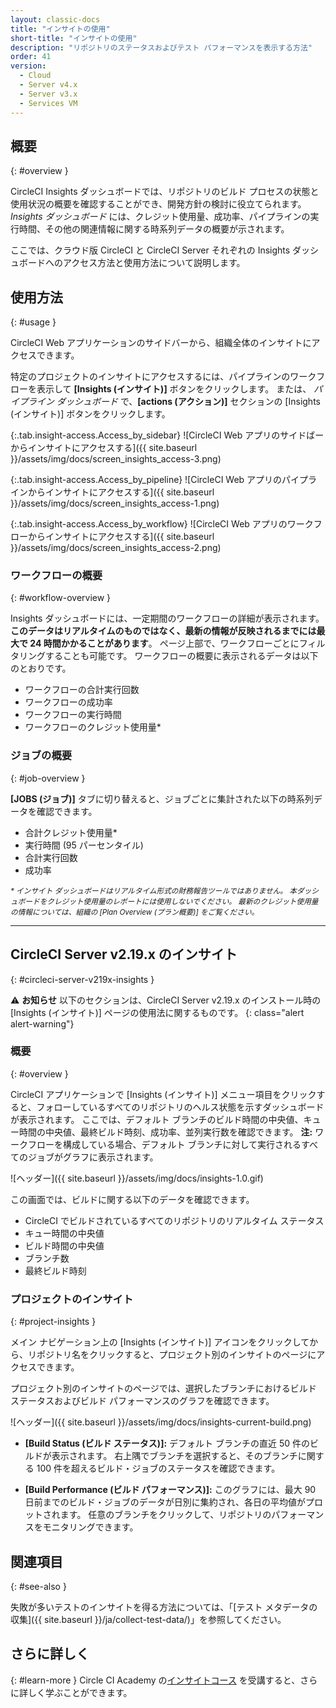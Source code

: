 ```yaml
---
layout: classic-docs
title: "インサイトの使用"
short-title: "インサイトの使用"
description: "リポジトリのステータスおよびテスト パフォーマンスを表示する方法"
order: 41
version:
  - Cloud
  - Server v4.x
  - Server v3.x
  - Services VM
---
```


## 概要
{: #overview }


CircleCI Insights ダッシュボードでは、リポジトリのビルド プロセスの状態と使用状況の概要を確認することができ、開発方針の検討に役立てられます。 _Insights ダッシュボード_ には、クレジット使用量、成功率、パイプラインの実行時間、その他の関連情報に関する時系列データの概要が示されます。

ここでは、クラウド版 CircleCI と CircleCI Server それぞれの Insights ダッシュボードへのアクセス方法と使用方法について説明します。

## 使用方法
{: #usage }

CircleCI Web アプリケーションのサイドバーから、組織全体のインサイトにアクセスできます。

特定のプロジェクトのインサイトにアクセスするには、パイプラインのワークフローを表示して **[Insights (インサイト)]** ボタンをクリックします。 または、 _パイプライン ダッシュボード_ で、**[actions (アクション)]** セクションの [Insights (インサイト)] ボタンをクリックします。

{:.tab.insight-access.Access_by_sidebar}
![CircleCI Web アプリのサイドばーからインサイトにアクセスする]({{ site.baseurl }}/assets/img/docs/screen_insights_access-3.png)

{:.tab.insight-access.Access_by_pipeline}
![CircleCI Web アプリのパイプラインからインサイトにアクセスする]({{ site.baseurl }}/assets/img/docs/screen_insights_access-1.png)

{:.tab.insight-access.Access_by_workflow}
![CircleCI Web アプリのワークフローからインサイトにアクセスする]({{ site.baseurl }}/assets/img/docs/screen_insights_access-2.png)


### ワークフローの概要
{: #workflow-overview }

Insights ダッシュボードには、一定期間のワークフローの詳細が表示されます。 **このデータはリアルタイムのものではなく、最新の情報が反映されるまでには最大で 24 時間かかることがあります**。 ページ上部で、ワークフローごとにフィルタリングすることも可能です。 ワークフローの概要に表示されるデータは以下のとおりです。

- ワークフローの合計実行回数
- ワークフローの成功率
- ワークフローの実行時間
- ワークフローのクレジット使用量*

### ジョブの概要
{: #job-overview }

**[JOBS (ジョブ)]** タブに切り替えると、ジョブごとに集計された以下の時系列データを確認できます。

- 合計クレジット使用量*
- 実行時間 (95 パーセンタイル)
- 合計実行回数
- 成功率


<small>
<i> * インサイト ダッシュボードはリアルタイム形式の財務報告ツールではありません。 本ダッシュボードをクレジット使用量のレポートには使用しないでください。 最新のクレジット使用量の情報については、組織の [Plan Overview (プラン概要)] をご覧ください。</i>
</small>

---

## CircleCI Server v2.19.x のインサイト
{: #circleci-server-v219x-insights }

⚠️ **お知らせ** 以下のセクションは、CircleCI Server v2.19.x のインストール時の [Insights (インサイト)] ページの使用法に関するものです。
{: class="alert alert-warning"}

### 概要
{: #overview }

CircleCI アプリケーションで [Insights (インサイト)] メニュー項目をクリックすると、フォローしているすべてのリポジトリのヘルス状態を示すダッシュボードが表示されます。 ここでは、デフォルト ブランチのビルド時間の中央値、キュー時間の中央値、最終ビルド時刻、成功率、並列実行数を確認できます。 **注:** ワークフローを構成している場合、デフォルト ブランチに対して実行されるすべてのジョブがグラフに表示されます。

![ヘッダー]({{ site.baseurl }}/assets/img/docs/insights-1.0.gif)

この画面では、ビルドに関する以下のデータを確認できます。

- CircleCI でビルドされているすべてのリポジトリのリアルタイム ステータス
- キュー時間の中央値
- ビルド時間の中央値
- ブランチ数
- 最終ビルド時刻

### プロジェクトのインサイト
{: #project-insights }

メイン ナビゲーション上の [Insights (インサイト)] アイコンをクリックしてから、リポジトリ名をクリックすると、プロジェクト別のインサイトのページにアクセスできます。

プロジェクト別のインサイトのページでは、選択したブランチにおけるビルド ステータスおよびビルド パフォーマンスのグラフを確認できます。

![ヘッダー]({{ site.baseurl }}/assets/img/docs/insights-current-build.png)

- **[Build Status (ビルド ステータス)]:** デフォルト ブランチの直近 50 件のビルドが表示されます。 右上隅でブランチを選択すると、そのブランチに関する 100 件を超えるビルド・ジョブのステータスを確認できます。

- **[Build Performance (ビルド パフォーマンス)]:** このグラフには、最大 90 日前までのビルド・ジョブのデータが日別に集約され、各日の平均値がプロットされます。 任意のブランチをクリックして、リポジトリのパフォーマンスをモニタリングできます。


## 関連項目
{: #see-also }

失敗が多いテストのインサイトを得る方法については、「[テスト メタデータの収集]({{ site.baseurl }}/ja/collect-test-data/)」を参照してください。

## さらに詳しく
{: #learn-more }
Circle CI Academy の[インサイトコース](https://academy.circleci.com/insights-course?access_code=public-2021) を受講すると、さらに詳しく学ぶことができます。
